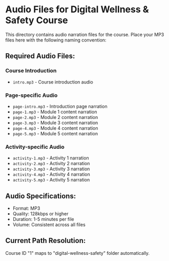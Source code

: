 # Audio Files for Digital Wellness & Safety Course

This directory contains audio narration files for the course. Place your MP3 files here with the following naming convention:

## Required Audio Files:

### Course Introduction
- `intro.mp3` - Course introduction audio

### Page-specific Audio  
- `page-intro.mp3` - Introduction page narration
- `page-1.mp3` - Module 1 content narration
- `page-2.mp3` - Module 2 content narration
- `page-3.mp3` - Module 3 content narration
- `page-4.mp3` - Module 4 content narration
- `page-5.mp3` - Module 5 content narration

### Activity-specific Audio
- `activity-1.mp3` - Activity 1 narration
- `activity-2.mp3` - Activity 2 narration
- `activity-3.mp3` - Activity 3 narration
- `activity-4.mp3` - Activity 4 narration
- `activity-5.mp3` - Activity 5 narration

## Audio Specifications:
- Format: MP3
- Quality: 128kbps or higher
- Duration: 1-5 minutes per file
- Volume: Consistent across all files

## Current Path Resolution:
Course ID "1" maps to "digital-wellness-safety" folder automatically.